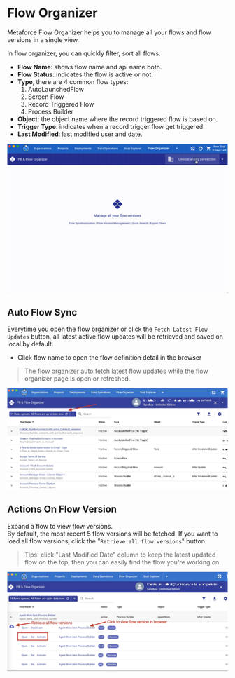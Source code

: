 # Flow Organizer

Metaforce Flow Organizer helps you to manage all your flows and flow versions in a single view.

In flow organizer, you can quickly filter, sort all flows.

-   **Flow Name**: shows flow name and api name both.
-   **Flow Status**: indicates the flow is active or not.
-   **Type**, there are 4 common flow types:
    1. AutoLaunchedFlow
    2. Screen Flow
    3. Record Triggered Flow
    4. Process Builder
-   **Object**: the object name where the record triggered flow is based on.
-   **Trigger Type**: indicates when a record trigger flow get triggered.
-   **Last Modified**: last modified user and date.

![flow-auto-sync](./images/flow-organizer.gif)

## Auto Flow Sync

Everytime you open the flow organizer or click the `Fetch Latest Flow Updates` button, all latest active flow updates will be retrieved and saved on local by default.

-   Click flow name to open the flow definition detail in the browser

> The flow organizer auto fetch latest flow updates while the flow organizer page is open or refreshed.

![flow-auto-sync](./images/flow-auto-sync.jpg)

## Actions On Flow Version

Expand a flow to view flow versions.  
By default, the most recent 5 flow versions will be fetched. If you want to load all flow versions, click the "`Retrieve all flow versions`" button.

> Tips: click "Last Modified Date" column to keep the latest updated flow on the top, then you can easily find the flow you're working on.

![flow-actions](./images/flow-actions.jpg)
